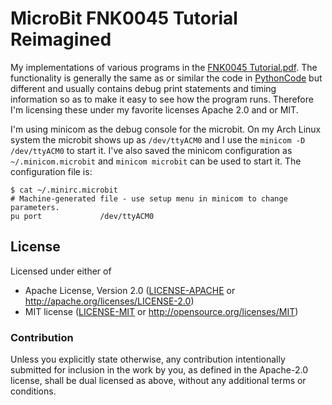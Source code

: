 # MicroBit FNK0045 Tutorial Reimagined

My implementations of various programs in the
[FNK0045 Tutorial.pdf](https://github.com/Freenove/Freenove_Ultimate_Starter_Kit_for_microbit/blob/master/Tutorial.pdf).
The functionality is generally the same as or similar the code in 
[PythonCode](https://github.com/Freenove/Freenove_Ultimate_Starter_Kit_for_microbit/tree/master/Projects/PythonCode)
but different and usually contains debug print
statements and timing information so as to make
it easy to see how the program runs. Therefore I'm
licensing these under my favorite licenses Apache 2.0
and or MIT.

I'm using minicom as the debug console for the microbit.
On my Arch Linux system the microbit shows up as
`/dev/ttyACM0` and I use the `minicom -D /dev/ttyACM0` to
start it. I've also saved the minicom configuration as
`~/.minicom.microbit` and `minicom microbit` can be used
to start it. The configuration file is:
```
$ cat ~/.minirc.microbit 
# Machine-generated file - use setup menu in minicom to change parameters.
pu port             /dev/ttyACM0
```

## License

Licensed under either of

- Apache License, Version 2.0 ([LICENSE-APACHE](LICENSE-APACHE) or http://apache.org/licenses/LICENSE-2.0)
- MIT license ([LICENSE-MIT](LICENSE-MIT) or http://opensource.org/licenses/MIT)

### Contribution

Unless you explicitly state otherwise, any contribution intentionally submitted
for inclusion in the work by you, as defined in the Apache-2.0 license, shall
be dual licensed as above, without any additional terms or conditions.

